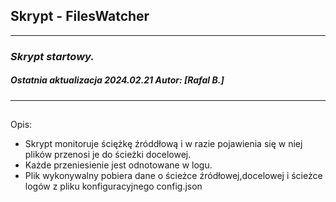 ## **Skrypt - FilesWatcher**
---
### _Skrypt startowy._
##### Ostatnia aktualizacja 2024.02.21 Autor: [Rafal B.]

---
## 
Opis:
- Skrypt monitoruje ściężkę źróddłową i w razie pojawienia się w niej plików przenosi je do ścieżki docelowej. 
- Każde przeniesienie jest odnotowane w logu. 
- Plik wykonywalny pobiera dane o ścieżce źródłowej,docelowej i ścieżce logów z pliku konfiguracyjnego config.json